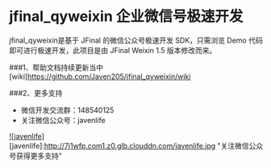 # jfinal_qyweixin 企业微信号极速开发

jfinal_qyweixin是基于 JFinal 的微信公众号极速开发 SDK，只需浏览 Demo 代码即可进行极速开发，此项目是由 JFinal Weixin 1.5 版本修改而来。

###1、帮助文档持续更新当中 [wiki]https://github.com/Javen205/jfinal_qyweixin/wiki

###2、更多支持
* 微信开发交流群：148540125
* 关注微信公众号：javenlife

[![javenlife]](http://www.cnblogs.com/zyw-205520/)  
[javenlife]:http://7j1wfp.com1.z0.glb.clouddn.com/javenlife.jpg "关注微信公众号获得更多支持"
